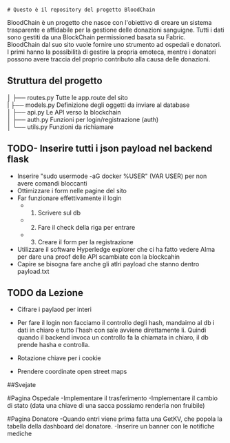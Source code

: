                                                                                                         # Questo è il repository del progetto BloodChain
BloodChain è un progetto che nasce con l'obiettivo di creare un sistema trasparente e affidabile per la gestione delle donazioni sanguigne. Tutti i dati sono gestiti da una BlockChain permissioned basata su Fabric. \
BloodChain dal suo sito vuole fornire uno strumento ad ospedali e donatori. I primi hanno la possibilità di gestire la propria emoteca, mentre i donatori possono avere traccia del proprio contributo alla causa delle donazioni.

## Struttura del progetto
│   ├── routes.py          Tutte le app.route del sito \
|   ├── models.py          Definizione degli oggetti da inviare al database \
│   ├── api.py             Le API verso la blockchain \
│   ├── auth.py            Funzioni per login/registrazione  (auth)\
│   └── utils.py           Funzioni da richiamare

## TODO- Inserire tutti i json payload nel backend flask
- Inserire "sudo usermode -aG docker %USER" (VAR USER) per non avere comandi bloccanti
- Ottimizzare i form  nelle pagine del sito
- Far funzionare effettivamente il login
    -  1. Scrivere sul db
    -  2. Fare il check della riga per entrare
    -  3. Creare il form per la registrazione
- Utilizzare il software Hyperledge explorer che ci ha fatto vedere Alma per dare una proof delle API scambiate con la blockcahin
- Capire se bisogna fare anche gli atlri payload che stanno dentro payload.txt


## TODO da Lezione
- Cifrare i paylaod per interi
- Per fare il login non facciamo il controllo degli hash, mandaimo al db i dati in chiaro e tutto l'hash con sale avviene direttamente li. Quindi quando il backend invoca un controllo fa la chiamata in chiaro, il db prende hasha e controlla.

- Rotazione chiave per i cookie 
- Prendere coordinate open street maps




##Svejate

#Pagina Ospedale
-Implementare il trasferimento
-Implementare il cambio di stato (data una chiave di una sacca possiamo renderla non fruibile)

#Pagina Donatore
-Quando entri viene prima fatta una GetKV, che popola la tabella della dashboard del donatore.
-Inserire un banner con le notifiche mediche